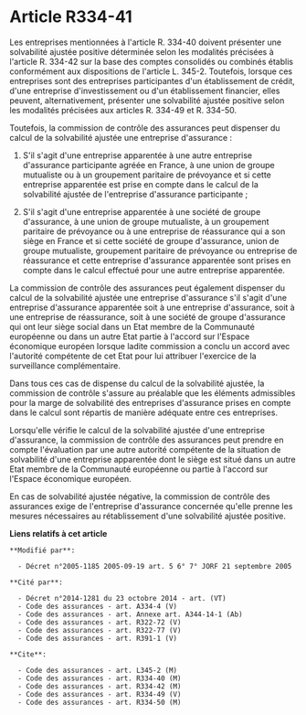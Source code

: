 # Article R334-41

Les entreprises mentionnées à l'article R. 334-40 doivent présenter une solvabilité ajustée positive déterminée selon les
modalités précisées à l'article R. 334-42 sur la base des comptes consolidés ou combinés établis conformément aux
dispositions de l'article L. 345-2. Toutefois, lorsque ces entreprises sont des entreprises participantes d'un établissement
de crédit, d'une entreprise d'investissement ou d'un établissement financier, elles peuvent, alternativement, présenter une
solvabilité ajustée positive selon les modalités précisées aux articles R. 334-49 et R. 334-50.

Toutefois, la commission de contrôle des assurances peut dispenser du calcul de la solvabilité ajustée une entreprise
d'assurance :

1. S'il s'agit d'une entreprise apparentée à une autre entreprise d'assurance participante agréée en France, à une union de
groupe mutualiste ou à un groupement paritaire de prévoyance et si cette entreprise apparentée est prise en compte dans le
calcul de la solvabilité ajustée de l'entreprise d'assurance participante ;

2. S'il s'agit d'une entreprise apparentée à une société de groupe d'assurance, à une union de groupe mutualiste, à un
groupement paritaire de prévoyance ou à une entreprise de réassurance qui a son siège en France et si cette société de groupe
d'assurance, union de groupe mutualiste, groupement paritaire de prévoyance ou entreprise de réassurance et cette entreprise
d'assurance apparentée sont prises en compte dans le calcul effectué pour une autre entreprise apparentée.

La commission de contrôle des assurances peut également dispenser du calcul de la solvabilité ajustée une entreprise
d'assurance s'il s'agit d'une entreprise d'assurance apparentée soit à une entreprise d'assurance, soit à une entreprise de
réassurance, soit à une société de groupe d'assurance qui ont leur siège social dans un Etat membre de la Communauté
européenne ou dans un autre Etat partie à l'accord sur l'Espace économique européen lorsque ladite commission a conclu un
accord avec l'autorité compétente de cet Etat pour lui attribuer l'exercice de la surveillance complémentaire.

Dans tous ces cas de dispense du calcul de la solvabilité ajustée, la commission de contrôle s'assure au préalable que les
éléments admissibles pour la marge de solvabilité des entreprises d'assurance prises en compte dans le calcul sont répartis
de manière adéquate entre ces entreprises.

Lorsqu'elle vérifie le calcul de la solvabilité ajustée d'une entreprise d'assurance, la commission de contrôle des
assurances peut prendre en compte l'évaluation par une autre autorité compétente de la situation de solvabilité d'une
entreprise apparentée dont le siège est situé dans un autre Etat membre de la Communauté européenne ou partie à l'accord sur
l'Espace économique européen.

En cas de solvabilité ajustée négative, la commission de contrôle des assurances exige de l'entreprise d'assurance concernée
qu'elle prenne les mesures nécessaires au rétablissement d'une solvabilité ajustée positive.

**Liens relatifs à cet article**

	**Modifié par**:

	  - Décret n°2005-1185 2005-09-19 art. 5 6° 7° JORF 21 septembre 2005

	**Cité par**:

	  - Décret n°2014-1281 du 23 octobre 2014 - art. (VT)
	  - Code des assurances - art. A334-4 (V)
	  - Code des assurances - art. Annexe art. A344-14-1 (Ab)
	  - Code des assurances - art. R322-72 (V)
	  - Code des assurances - art. R322-77 (V)
	  - Code des assurances - art. R391-1 (V)

	**Cite**:

	  - Code des assurances - art. L345-2 (M)
	  - Code des assurances - art. R334-40 (M)
	  - Code des assurances - art. R334-42 (M)
	  - Code des assurances - art. R334-49 (V)
	  - Code des assurances - art. R334-50 (M)
